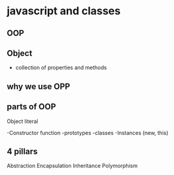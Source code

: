 # javascript and classes

## OOP

## Object
- collection of properties and methods
 
## why we use OPP

## parts of OOP
Object literal

-Constructor function
-prototypes
-classes
-Instances (new, this)

## 4 pillars
Abstraction
Encapsulation
Inheritance
Polymorphism 